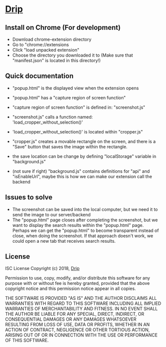 # <a href="#">Drip</a>

## Install on Chrome (For development)

* Download chrome-extension directory
* Go to "chrome://extensions
* Click "load unpacked extension"
* Choose the directory you downloaded it to (Make sure that "manifest.json" is located in this directory!)


## Quick documentation
* "popup.html" is the displayed view when the extension opens
* "popup.html" has a "capture region of screen function"
* "capture region of screen function" is defined in: "screenshot.js"
* "screenshot.js" calls a function named: 'load_cropper_without_selection()' 
* 'load_cropper_without_selection()' is located within "cropper.js"
* "cropper.js" creates a movable rectangle on the screen, and there is a "Save" button that saves the image within the rectangle.

* the save location can be change by defining "localStorage" variable in "background.js"
* (not sure if right) "background.js" contains definitions for "api" and "isEnableUrl", maybe this is how we can make our extension call the backend 


## Issues to solve
* The screenshot can be saved into the local computer, but we need it to send the image to our server/backend
* The "popup.html" page closes after completing the screenshot, but we want to display the search results within the "popup.html" page. Perhaps we can get the "popup.html" to become transparent instead of close, when doing the screenshot. If that approach doesn't work, we could open a new tab that receives search results.


## License

ISC License Copyright (c) 2018, <a href="#">Drip</a>

Permission to use, copy, modify, and/or distribute this software for any purpose with or without fee is hereby granted, provided that the above copyright notice and this permission notice appear in all copies.

THE SOFTWARE IS PROVIDED "AS IS" AND THE AUTHOR DISCLAIMS ALL WARRANTIES WITH REGARD TO THIS SOFTWARE INCLUDING ALL IMPLIED WARRANTIES OF MERCHANTABILITY AND FITNESS. IN NO EVENT SHALL THE AUTHOR BE LIABLE FOR ANY SPECIAL, DIRECT, INDIRECT, OR CONSEQUENTIAL DAMAGES OR ANY DAMAGES WHATSOEVER RESULTING FROM LOSS OF USE, DATA OR PROFITS, WHETHER IN AN ACTION OF CONTRACT, NEGLIGENCE OR OTHER TORTIOUS ACTION, ARISING OUT OF OR IN CONNECTION WITH THE USE OR PERFORMANCE OF THIS SOFTWARE.
